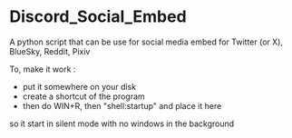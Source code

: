 # Discord_Social_Embed
A python script that can be use for social media embed for Twitter (or X), BlueSky, Reddit, Pixiv

To, make it work :

- put it somewhere on your disk
- create a shortcut of the program
- then do WIN+R, then "shell:startup" and place it here

so it start in silent mode with no windows in the background

